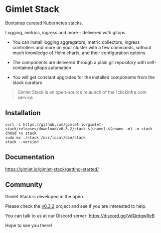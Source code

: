 # Gimlet Stack

Bootstrap curated Kubernetes stacks.

Logging, metrics, ingress and more - delivered with gitops.


- You can install logging aggregators, metric collectors, ingress controllers and more on your cluster with a few commands, without much knowledge of Helm charts, and their configuration options

- The components are delivered through a plain git repository with self-contained gitops automation

- You will get constant upgrades for the installed components from the stack curators

> Gimlet Stack is an open-source relaunch of the 1clickinfra.com service

## Installation

```
curl -L https://github.com/gimlet-io/gimlet-stack/releases/download/v0.3.2/stack-$(uname)-$(uname -m) -o stack
chmod +x stack
sudo mv ./stack /usr/local/bin/stack
stack --version
```

## Documentation

https://gimlet.io/gimlet-stack/getting-started/

## Community

Gimlet Stack is developed in the open.

Please check the [v0.3.2](https://github.com/gimlet-io/gimlet-stack/projects/2) project and see if you are interested to help.

You can talk to us at our Discord server: https://discord.gg/VdQrdqwReB

Hope to see you there!
